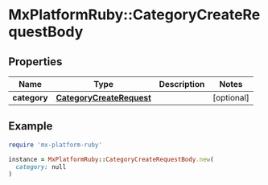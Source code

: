 # MxPlatformRuby::CategoryCreateRequestBody

## Properties

| Name | Type | Description | Notes |
| ---- | ---- | ----------- | ----- |
| **category** | [**CategoryCreateRequest**](CategoryCreateRequest.md) |  | [optional] |

## Example

```ruby
require 'mx-platform-ruby'

instance = MxPlatformRuby::CategoryCreateRequestBody.new(
  category: null
)
```

